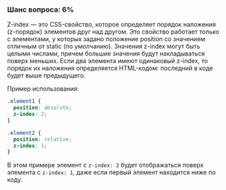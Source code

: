 ### Шанс вопроса: 6%

Z-index — это CSS-свойство, которое определяет порядок наложения (z-порядок) элементов друг над другом. Это свойство работает только с элементами, у которых задано положение position со значением отличным от static (по умолчанию). Значения z-index могут быть целыми числами, причем большие значения будут накладываться поверх меньших. Если два элемента имеют одинаковый z-index, то порядок их наложения определяется HTML-кодом: последний в коде будет выше предыдущего.

Пример использования:
```css
.element1 {
  position: absolute;
  z-index: 2;
}

.element2 {
  position: relative;
  z-index: 1;
}
```
В этом примере элемент с `z-index: 2` будет отображаться поверх элемента с `z-index: 1`, даже если первый элемент находится ниже по коду.